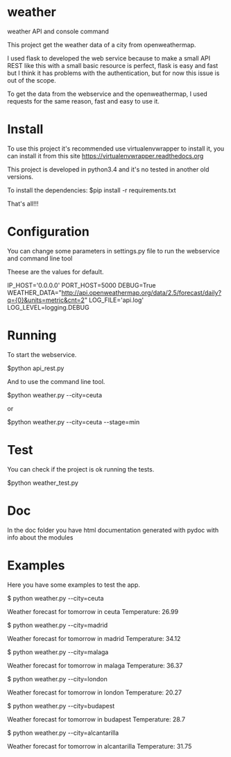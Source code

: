 # weather
weather API and console command

This project get the weather data of a city from openweathermap.

I used flask to developed the web service because to make a small API REST like this
with a small basic resource is perfect, flask is easy and fast but I think it has problems
with the authentication, but for now this issue is out of the scope.

To get the data from the webservice and the openweathermap, I used requests for the same reason,
fast and easy to use it.


# Install
To use this project it's recommended use virtualenvwrapper to install it,
you can install it from this site https://virtualenvwrapper.readthedocs.org

This project is developed in python3.4 and it's no tested in another old versions.

To install the dependencies:
$pip install -r requirements.txt

That's all!!!


# Configuration
You can change some parameters in settings.py file to run the webservice and command line tool

Theese are the values for default.

IP_HOST='0.0.0.0'
PORT_HOST=5000
DEBUG=True
WEATHER_DATA="http://api.openweathermap.org/data/2.5/forecast/daily?q={0}&units=metric&cnt=2"
LOG_FILE='api.log'
LOG_LEVEL=logging.DEBUG


# Running
To start the webservice.

$python api_rest.py

And to use the command line tool.

$python weather.py --city=ceuta

or

$python weather.py --city=ceuta --stage=min


# Test
You can check if the project is ok running the tests.

$python weather_test.py

# Doc
In the doc folder you have html documentation generated with pydoc with info about the modules

# Examples
Here you have some examples to test the app.

$ python weather.py --city=ceuta

Weather forecast for tomorrow in ceuta
	Temperature: 26.99
	
$ python weather.py --city=madrid

Weather forecast for tomorrow in madrid
	Temperature: 34.12
	
$ python weather.py --city=malaga

Weather forecast for tomorrow in malaga
	Temperature: 36.37
	
$ python weather.py --city=london

Weather forecast for tomorrow in london
	Temperature: 20.27

$ python weather.py --city=budapest

Weather forecast for tomorrow in budapest
	Temperature: 28.7

$ python weather.py --city=alcantarilla

Weather forecast for tomorrow in alcantarilla
	Temperature: 31.75
